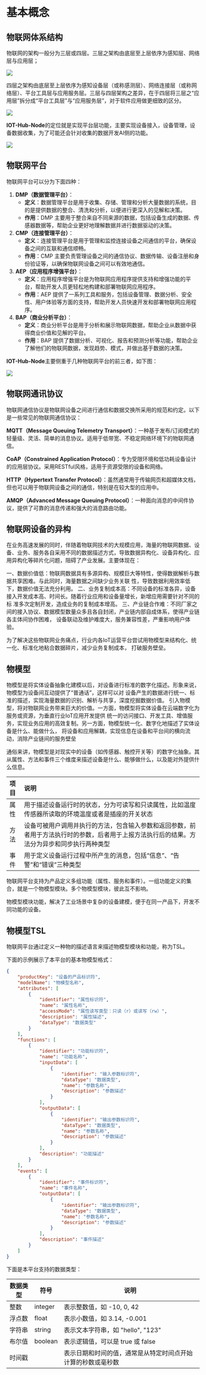 
# 基本概念

## 物联网体系结构

物联网的架构一般分为三层或四层。三层之架构由底层至上层依序为感知层、网络层与应用层；

![](attachments/Pasted%20image%2020240313160027.png)


四层之架构由底层至上层依序为感知设备层（或称感测层）、网络连接层（或称网络层）、平台工具层与应用服务层。三层与四层架构之差异，在于四层将三层之“应用层”拆分成“平台工具层”与“应用服务层”，对于软件应用做更细致的区分。

![](attachments/Pasted%20image%2020240313161251.png)

**IOT-Hub-Node**的定位就是实现平台层功能，主要实现设备接入，设备管理，设备数据收集，为了可能还会针对收集的数据开发AI侧的功能。

![](attachments/Pasted%20image%2020240313162638.png)


## 物联网平台


物联网平台可以分为下面四种：

1. **DMP（数据管理平台）**：
    - **定义**：数据管理平台是用于收集、存储、管理和分析大量数据的系统，目的是提供数据的整合、清洗和分析，以便进行更深入的见解和决策。
    - **作用**：DMP 主要用于整合来自不同来源的数据，包括设备生成的数据、传感器数据等，帮助企业更好地理解数据并进行数据驱动的决策。
2. **CMP（连接管理平台）**：
    - **定义**：连接管理平台是用于管理和监控连接设备之间通信的平台，确保设备之间的互联和通信顺畅。
    - **作用**：CMP 主要负责管理设备之间的通信协议、数据传输、设备注册和身份验证等，以确保物联网设备之间可以有效地通信。
3. **AEP（应用程序增强平台）**：
    - **定义**：应用程序增强平台是为物联网应用程序提供支持和增强功能的平台，帮助开发人员更轻松地构建和部署物联网应用程序。
    - **作用**：AEP 提供了一系列工具和服务，包括设备管理、数据分析、安全性、用户体验等方面的支持，帮助开发人员快速开发和部署物联网应用程序。
4. **BAP（商业分析平台）**：
    - **定义**：商业分析平台是用于分析和展示物联网数据，帮助企业从数据中获得商业价值和见解的平台。
    - **作用**：BAP 提供了数据分析、可视化、报告和预测分析等功能，帮助企业了解他们的物联网数据，发现趋势、模式，并做出基于数据的决策。

**IOT-Hub-Node**主要侧重于几种物联网平台的前三者，如下图：

![](attachments/Pasted%20image%2020240313162920.png)

## 物联网通讯协议

物联网通信协议是物联网设备之间进行通信和数据交换所采用的规范和约定。以下是一些常见的物联网通信协议：

**MQTT（Message Queuing Telemetry Transport）**：一种基于发布/订阅模式的轻量级、灵活、简单的消息协议。适用于低带宽、不稳定网络环境下的物联网通信。

**CoAP（Constrained Application Protocol）**：专为受限环境和低功耗设备设计的应用层协议。采用RESTful风格，适用于资源受限的设备和网络。

**HTTP（Hypertext Transfer Protocol）**：虽然通常用于传输网页和超媒体文档，但也可以用于物联网设备之间的通信，特别是在较大型的应用中。

**AMQP（Advanced Message Queuing Protocol）**：一种面向消息的中间件协议，提供了可靠的消息传递和强大的消息路由功能。

## 物联网设备的异构

在业务高速发展的同时，伴随着物联网技术的大规模应用，海量的物联网数据、设备、业务、服务各自采用不同的数据描述方式，导致数据异构化、设备异构化、应用异构化等碎片化问题，阻碍了产业发展。主要体现在：

一、数据价值低：物联网数据具有多源异构、规模巨大等特性，使得数据解析与数据共享困难。与此同时，海量数据之间缺少业务关联 性，导致数据利用效率低下，数据价值无法充分利用。 
二、业务复制成本高：不同设备的标准各异，设备接入开发成本高、时间长。随着行业应用和设备量增长，新增应用需要针对不同的标 准多次定制开发，造成业务的复制成本增高。 
三、产业链合作难：不同厂家之间的接入协议、数据模型数量众多且各自封闭，产业链内部自成体系，使得产业链各主体间协作困难， 设备联动及维护难度大，服务兼容性差，严重影响用户体验。

为了解决这些物联网业务痛点，行业内各IoT运营平台尝试用物模型来结构化、统一化、标准化地粘合数据碎片，减少业务复制成本， 打破服务壁垒。


## 物模型

物模型是将实体设备抽象化建模以后，对设备进行标准的数字化描述。形象来说，物模型为设备间互动提供了“普通话”，这样可以对 设备产生的数据进行统一、标准的描述，实现海量数据的识别、解析与共享，深度挖掘数据价值。 引入物模型，将对物联网业务带来巨大的价值。一方面，物模型将实体设备在云端数字化为服务或资源，为垂直行业IoT应用开发提供 统一的访问接口、开发工具、增值服务，实现业务应用的高效复制。另一方面，物模型统一化、数字化地描述了实体设备是什么、能做什么， 将设备和应用解耦，实现信息在设备和平台间的横向流动，消除产业链间的服务壁垒

通俗来讲，物模型是对现实中的设备（如传感器、触控开关等）的数字化抽象。其从属性、方法和事件三个维度来描述设备是什么、能够做什么，以及能对外提供什么信息。

| 项目  | 说明                                                                     |
| :-- | :--------------------------------------------------------------------- |
| 属性  | 用于描述设备运行时的状态，分为可读写和只读属性，比如温度传感器所读取的环境温度或者是插座的开关状态                      |
| 方法  | 设备可被用户调用并执行的方法，包含输入参数和返回参数，前者用于方法执行时的参数，后者用于上报方法执行后的结果。方法分为异步和同步执行两种类型 |
| 事件  | 用于定义设备运行过程中所产生的消息，包括“信息”、“告警”和“错误”三种类型                                 |
物联网平台支持为产品定义多组功能（属性、服务和事件）。一组功能定义的集合，就是一个物模型模块。多个物模型模块，彼此互不影响。

物模型模块功能，解决了工业场景中复杂的设备建模，便于在同一产品下，开发不同功能的设备。



## 物模型TSL 

物联网平台通过定义一种物的描述语言来描述物模型模块和功能，称为TSL。

下面的示例展示了本平台的基本物模型格式：

``` json
{
    "productKey": "设备的产品标识符",
    "modelName": "物模型名称",
    "attributes": [
        {
            "identifier": "属性标识符",
            "name": "属性名称",
            "accessMode": "属性读写类型：只读（r）或读写（rw）",
            "description": "属性描述",
            "dataType": "数据类型"
        }
    ],
    "functions": [
        {
            "identifier": "功能标识符",
            "name": "功能名称",
            "inputData": [
                {
                    "identifier": "输入参数标识符",
                    "dataType": "数据类型",
                    "name": "参数名称",
                    "description": "参数描述"
                }
            ],
            "outputData": [
                {
                    "identifier": "输出参数标识符",
                    "dataType": "数据类型",
                    "name": "参数名称",
                    "description": "参数描述"
                }
            ],
            "description": "功能描述"
        }
    ],
    "events": [
        {
            "identifier": "事件标识符",
            "name": "事件名称",
            "outputData": [
                {
                    "identifier": "输出参数标识符",
                    "dataType": "数据类型",
                    "name": "参数名称",
                    "description": "参数描述"
                }
            ],
            "description": "事件描述"
        }
    ]
}
```


下面是本平台支持的数据类型：

| 数据类型 | 符号       | 说明                             |
| -------- | -------- | ------------------------------ |
| 整数     | integer  | 表示整数值，如 -10, 0, 42             |
| 浮点数    | float    | 表示小数值，如 3.14, -0.001           |
| 字符串    | string   | 表示文本字符串，如 "hello", "123"       |
| 布尔值    | boolean  | 表示逻辑值，可以是 true 或 false         |
| 时间戳    |          | 表示日期和时间的值，通常是从特定时间点开始计算的秒数或毫秒数 |
